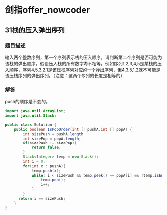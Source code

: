 # 剑指offer_nowcoder

## 31栈的压入弹出序列

### 题目描述

输入两个整数序列，第一个序列表示栈的压入顺序，请判断第二个序列是否可能为该栈的弹出顺序。假设压入栈的所有数字均不相等。例如序列1,2,3,4,5是某栈的压入顺序，序列4,5,3,2,1是该压栈序列对应的一个弹出序列，但4,3,5,1,2就不可能是该压栈序列的弹出序列。（注意：这两个序列的长度是相等的）

### 解答

push的顺序是不变的。

```java
import java.util.ArrayList;
import java.util.Stack;

public class Solution {
    public boolean IsPopOrder(int [] pushA,int [] popA) {
        int sizePush = pushA.length;
        int sizePop = popA.length;
        if(sizePush != sizePop){
            return false;
        }
        Stack<Integer> temp = new Stack();
        int i = 0;
        for(int x : pushA){
            temp.push(x);
            while( i < sizePush && temp.peek() == popA[i] && !temp.isEmpty()){
                temp.pop();
                i++;
            }
        }
      return i == sizePush;
    }
}
```
